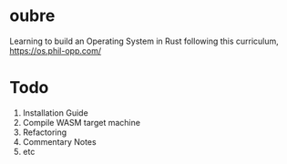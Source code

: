 # oubre
Learning to build an Operating System in Rust following this curriculum, https://os.phil-opp.com/



# Todo
1. Installation Guide
2. Compile WASM target machine
3. Refactoring 
4. Commentary Notes 
5. etc
